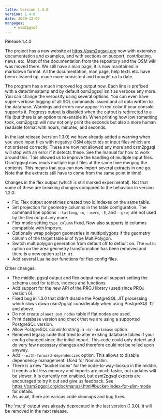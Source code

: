 ```yaml
---
title: Version 1.4.0
version: 1.4.0
date: 2020-12-07
manpages:
    - osm2pgsql
---
```


Release 1.4.0

The project has a new website at https://osm2pgsql.org now with extensive
documentation and examples, and with sections on support, contributing, news.
etc. Most of the documentation from the repository and the OSM wiki was moved
there. We still have a man page, it is now maintained in markdown format. All
the documentation, man page, help texts etc. have been cleaned up, made more
consistent and brought up to date.

The program has a much improved log output now. Each line is prefixed with a
date/timestamp and by default osm2pgsql isn't as verbose any more. You can
change the verbosity using several options. You can even have super-verbose
logging of all SQL commands issued and all data written to the database.
Warnings and errors now appear in red color if your console supports it.
Progress output is disabled when the output is redirected to a file (but there
is an option to re-enable it). When printing how low something took, osm2pgsql
will now not only print the seconds but also a more human readable format with
hours, minutes, and seconds.

In the last release (version 1.3.0) we have already added a warning when you
used input files with negative OSM object ids or input files which are not
ordered correctly. These are now not allowed any more and osm2pgsql will stop
with an error if it detects these. See the manual for how to work around this.
This allowed us to improve the handling of multiple input files. Osm2pgsql now
reads multiple input files at the same time merging the contents. This means
that you can now import several extracts in one go. Note that the extracts
still have to come from the same point in time!

Changes in the flex output (which is still marked experimental). Not that
some of these are breaking changes compared to the behaviour in version 1.3.0:

* Fix: Flex output sometimes created two id indexes on the same table.
* Set projection for geometry columns in the table configuration. The command
  line options `--latlong`, `-m`, `--merc`, `-E`, and `--proj` are not used
  by the flex output any more.
* Flex mode setting `type_column` fixed. Now also supports id columns
  compatible with Imposm.
* Optionally wrap polygon geometries in multipolygons if the geometry column
  of the target table is of type MultiPolygon.
* Switch multipolygon generation from default off to default on. The `multi`
  option on the area geometry transformation has been removed and there is
  a new option `split_at`.
* Add several Lua helper functions for flex config files.

Other changes:

* The middle, pgsql output and flex output now all support setting the schema
  used for tables, indexes and functions.
* Add support for the new API of the PROJ library (used since PROJ version 6).
* Fixed bug in 1.3.0 that didn't disable the PostgreSQL JIT processing which
  slows down osm2pgsql considerably when using PostgreSQL 12 and above.
* Do not create `planet_osm_nodes` table if flat nodes are used.
* Print database version and check that we are using a supported PostgreSQL
  version.
* Allow PostgreSQL conninfo string in `-d/--database` option.
* Removed legacy code that tried to alter existing database tables if your
  config changed since the initial import. This code could only detect and do
  very few necessary changes and therefore could not be relied upon anyway.
* Add `--with-forward-dependencies` option. This allows to disable dependency
  management. Used for Nominatim.
* There is a new "bucket index" for the node-to-way-lookup in the middle. It
  needs a lot less memory and imports are much faster, but updates will be
  slower. It is currently not enabled, but osm2pgsql experts are encouraged
  to try it out and give us feedback. See
  https://osm2pgsql.org/doc/manual.html#bucket-index-for-slim-mode for
  details.
* As usual, there are various code cleanups and bug fixes.

The 'multi' output was already deprecated in the last version (1.3.0), it will
be removed in the next release.

